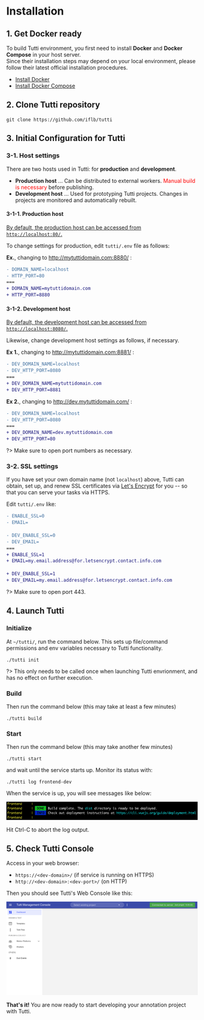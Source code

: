 # Installation

## 1. Get Docker ready

To build Tutti environment, you first need to install **Docker** and **Docker Compose** in your host server.  
Since their installation steps may depend on your local environment, please follow their latest official installation procedures.

- [Install Docker](https://docs.docker.com/get-docker/)
- [Install Docker Compose](https://docs.docker.com/compose/install/)

## 2. Clone Tutti repository

```
git clone https://github.com/iflb/tutti
```

## 3. Initial Configuration for Tutti

### 3-1. Host settings

There are two hosts used in Tutti: for **production** and **development**.

- **Production host** ... Can be distributed to external workers. <span style="color:red">Manual build is necessary</span> before publishing.
- **Development host** ... Used for prototyping Tutti projects. Changes in projects are monitored and automatically rebuilt.

#### 3-1-1. Production host

<u>By default, the production host can be accessed from `http://localhost:80/`.</u>

To change settings for production, edit `tutti/.env` file as follows:

**Ex.**, changing to http://mytuttidomain.com:8880/ :

```diff
- DOMAIN_NAME=localhost
- HTTP_PORT=80
===
+ DOMAIN_NAME=mytuttidomain.com
+ HTTP_PORT=8880
```

#### 3-1-2. Development host

<u>By default, the development host can be accessed from `http://localhost:8080/`.</u>

Likewise, change development host settings as follows, if necessary.

**Ex 1.**, changing to http://mytuttidomain.com:8881/ :

```diff
- DEV_DOMAIN_NAME=localhost
- DEV_HTTP_PORT=8080
===
+ DEV_DOMAIN_NAME=mytuttidomain.com
+ DEV_HTTP_PORT=8881
```

**Ex 2.**, changing to http://dev.mytuttidomain.com/ :

```diff
- DEV_DOMAIN_NAME=localhost
- DEV_HTTP_PORT=8080
===
+ DEV_DOMAIN_NAME=dev.mytuttidomain.com
+ DEV_HTTP_PORT=80
```

?> Make sure to open port numbers as necessary.

### 3-2. SSL settings

If you have set your own domain name (not `localhost`) above, Tutti can obtain, set up, and renew SSL certificates via [Let's Encrypt](https://letsencrypt.org) for you -- so that you can serve your tasks via HTTPS.

Edit `tutti/.env` like:

```diff
- ENABLE_SSL=0
- EMAIL=

- DEV_ENABLE_SSL=0
- DEV_EMAIL=
===
+ ENABLE_SSL=1
+ EMAIL=my.email.address@for.letsencrypt.contact.info.com

+ DEV_ENABLE_SSL=1
+ DEV_EMAIL=my.email.address@for.letsencrypt.contact.info.com
```

?> Make sure to open port 443.

## 4. Launch Tutti

### Initialize

At `~/tutti/`, run the command below. This sets up file/command permissions and env variables necessary to Tutti functionality.

```
./tutti init
```

?> This only needs to be called once when launching Tutti envrionment, and has no effect on further execution.

### Build

Then run the command below (this may take at least a few minutes)

```
./tutti build
```

### Start

Then run the command below (this may take another few minutes)

```
./tutti start
```

and wait until the service starts up. Monitor its status with:

```
./tutti log frontend-dev
```

When the service is up, you will see messages like below:

<img src="./_media/vue-ready-output.png" />

Hit Ctrl-C to abort the log output.

## 5. Check Tutti Console

Access in your web browser:

- `https://<dev-domain>/` (if service is running on HTTPS)
- `http://<dev-domain>:<dev-port>/` (on HTTP)

Then you should see Tutti's Web Console like this:

<img src="./_media/console-ready-screenshot.png" width="700" />

**That's it!** You are now ready to start developing your annotation project with Tutti.
